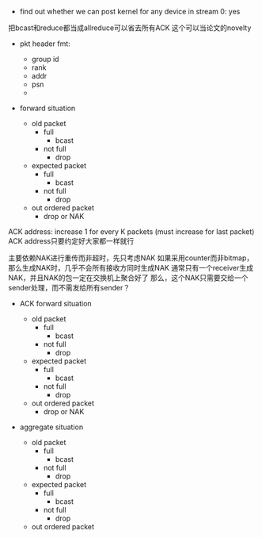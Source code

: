 + find out whether we can post kernel for any device in stream 0: yes

把bcast和reduce都当成allreduce可以省去所有ACK
这个可以当论文的novelty

+ pkt header fmt: 
    + group id
    + rank
    + addr
    + psn
    + 



+ forward situation 
    + old packet
        + full
            + bcast
        + not full
            + drop
    + expected packet
        + full 
            + bcast
        + not full
            + drop 
    + out ordered packet
        + drop or NAK

ACK address: increase 1 for every K packets (must increase for last packet)
ACK address只要约定好大家都一样就行

主要依赖NAK进行重传而非超时，先只考虑NAK
如果采用counter而非bitmap，那么生成NAK时，几乎不会所有接收方同时生成NAK
通常只有一个receiver生成NAK，并且NAK的包一定在交换机上聚合好了
那么，这个NAK只需要交给一个sender处理，而不需发给所有sender？


+ ACK forward situation 
    + old packet
        + full
            + bcast
        + not full
            + drop
    + expected packet
        + full 
            + bcast
        + not full
            + drop 
    + out ordered packet
        + drop or NAK

+ aggregate situation
    + old packet
        + full
            + bcast
        + not full
            + drop
    + expected packet
        + full 
            + bcast
        + not full
            + drop 
    + out ordered packet